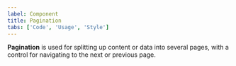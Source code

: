 ```yaml
---
label: Component
title: Pagination
tabs: ['Code', 'Usage', 'Style']
---
```


<page-intro>**Pagination** is used for splitting up content or data into several pages, with a control for navigating to the next or previous page.</page-intro>

<component
    name="Pagination"
    component="pagination"
    variation="pagination"
    codepen="MOEwbp"
    hasReactVersion="true"
    hasAngularVersion="true"
    hasVueVersion="Pagination"
    >
</component>

<component-docs component="pagination"></component-docs>

